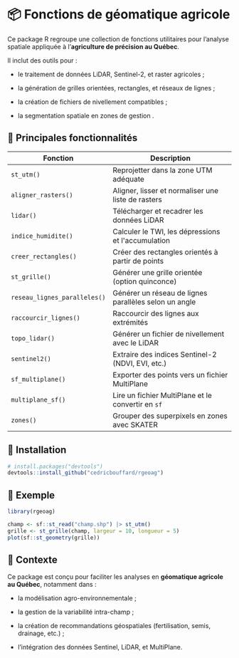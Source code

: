# 📦 Fonctions de géomatique agricole

Ce package R regroupe une collection de fonctions utilitaires pour
l’analyse spatiale appliquée à l’**agriculture de précision au Québec**.

Il inclut des outils pour :

-   le traitement de données LiDAR, Sentinel-2, et raster agricoles ;

-   la génération de grilles orientées, rectangles, et réseaux de lignes
    ;

-   la création de fichiers de nivellement compatibles ;

-   la segmentation spatiale en zones de gestion .

## 🧩 Principales fonctionnalités

| Fonction                     | Description                                           |
|---------------------|---------------------------------------------------|
| `st_utm()`                   | Reprojetter dans la zone UTM adéquate                 |
| `aligner_rasters()`          | Aligner, lisser et normaliser une liste de rasters    |
| `lidar()`                    | Télécharger et recadrer les données LiDAR             |
| `indice_humidite()`          | Calculer le TWI, les dépressions et l'accumulation    |
| `creer_rectangles()`         | Créer des rectangles orientés à partir de points      |
| `st_grille()`                | Générer une grille orientée (option quinconce)        |
| `reseau_lignes_paralleles()` | Générer un réseau de lignes parallèles selon un angle |
| `raccourcir_lignes()`        | Raccourcir des lignes aux extrémités                  |
| `topo_lidar()`               | Générer un fichier de nivellement avec le LiDAR       |
| `sentinel2()`                | Extraire des indices Sentinel-2 (NDVI, EVI, etc.)     |
| `sf_multiplane()`            | Exporter des points vers un fichier MultiPlane        |
| `multiplane_sf()`            | Lire un fichier MultiPlane et le convertir en `sf`    |
| `zones()`                    | Grouper des superpixels en zones avec SKATER          |

## 🔧 Installation

``` r
# install.packages("devtools")
devtools::install_github("cedricbouffard/rgeoag")
```

## 🧪 Exemple

``` r
library(rgeoag)

champ <- sf::st_read("champ.shp") |> st_utm()
grille <- st_grille(champ, largeur = 10, longueur = 5)
plot(sf::st_geometry(grille))
```

## 🌱 Contexte

Ce package est conçu pour faciliter les analyses en **géomatique
agricole au Québec**, notamment dans :

-   la modélisation agro-environnementale ;

-   la gestion de la variabilité intra-champ ;

-   la création de recommandations géospatiales (fertilisation, semis,
    drainage, etc.) ;

-   l’intégration des données Sentinel, LiDAR, et MultiPlane.
